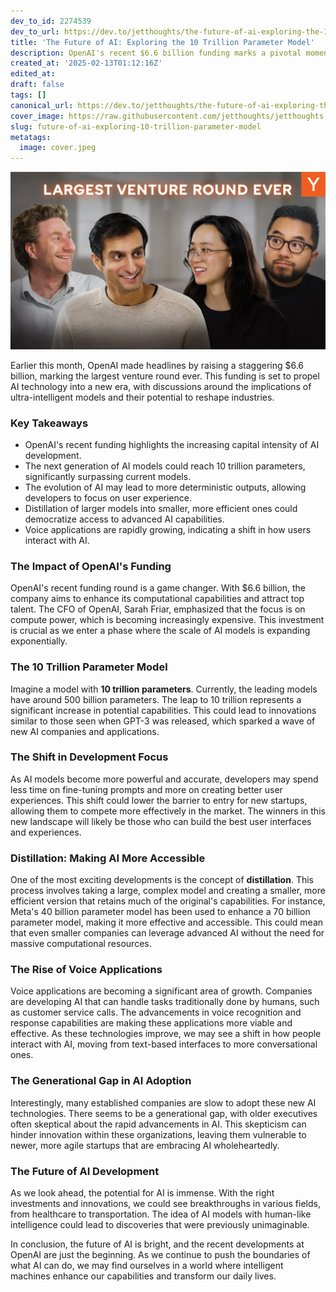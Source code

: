 ```yaml
---
dev_to_id: 2274539
dev_to_url: https://dev.to/jetthoughts/the-future-of-ai-exploring-the-10-trillion-parameter-model-4ihn
title: 'The Future of AI: Exploring the 10 Trillion Parameter Model'
description: OpenAI's recent $6.6 billion funding marks a pivotal moment in AI development. This article explores the implications of 10 trillion parameter models, the rise of voice applications, and the future of AI technology.
created_at: '2025-02-13T01:12:16Z'
edited_at:
draft: false
tags: []
canonical_url: https://dev.to/jetthoughts/the-future-of-ai-exploring-the-10-trillion-parameter-model-4ihn
cover_image: https://raw.githubusercontent.com/jetthoughts/jetthoughts.github.io/master/content/blog/future-of-ai-exploring-10-trillion-parameter-model/cover.jpeg
slug: future-of-ai-exploring-10-trillion-parameter-model
metatags:
  image: cover.jpeg
---
```

[![The Future of AI: Exploring the 10 Trillion Parameter Model](file_0.webp)](https://www.youtube.com/watch?v=lbJilIQhHko)

Earlier this month, OpenAI made headlines by raising a staggering $6.6 billion, marking the largest venture round ever. This funding is set to propel AI technology into a new era, with discussions around the implications of ultra-intelligent models and their potential to reshape industries.

### Key Takeaways

*   OpenAI's recent funding highlights the increasing capital intensity of AI development.
*   The next generation of AI models could reach 10 trillion parameters, significantly surpassing current models.
*   The evolution of AI may lead to more deterministic outputs, allowing developers to focus on user experience.
*   Distillation of larger models into smaller, more efficient ones could democratize access to advanced AI capabilities.
*   Voice applications are rapidly growing, indicating a shift in how users interact with AI.

### The Impact of OpenAI's Funding

OpenAI's recent funding round is a game changer. With $6.6 billion, the company aims to enhance its computational capabilities and attract top talent. The CFO of OpenAI, Sarah Friar, emphasized that the focus is on compute power, which is becoming increasingly expensive. This investment is crucial as we enter a phase where the scale of AI models is expanding exponentially.

### The 10 Trillion Parameter Model

Imagine a model with **10 trillion parameters**. Currently, the leading models have around 500 billion parameters. The leap to 10 trillion represents a significant increase in potential capabilities. This could lead to innovations similar to those seen when GPT-3 was released, which sparked a wave of new AI companies and applications.

### The Shift in Development Focus

As AI models become more powerful and accurate, developers may spend less time on fine-tuning prompts and more on creating better user experiences. This shift could lower the barrier to entry for new startups, allowing them to compete more effectively in the market. The winners in this new landscape will likely be those who can build the best user interfaces and experiences.

### Distillation: Making AI More Accessible

One of the most exciting developments is the concept of **distillation**. This process involves taking a large, complex model and creating a smaller, more efficient version that retains much of the original's capabilities. For instance, Meta's 40 billion parameter model has been used to enhance a 70 billion parameter model, making it more effective and accessible. This could mean that even smaller companies can leverage advanced AI without the need for massive computational resources.

### The Rise of Voice Applications

Voice applications are becoming a significant area of growth. Companies are developing AI that can handle tasks traditionally done by humans, such as customer service calls. The advancements in voice recognition and response capabilities are making these applications more viable and effective. As these technologies improve, we may see a shift in how people interact with AI, moving from text-based interfaces to more conversational ones.

### The Generational Gap in AI Adoption

Interestingly, many established companies are slow to adopt these new AI technologies. There seems to be a generational gap, with older executives often skeptical about the rapid advancements in AI. This skepticism can hinder innovation within these organizations, leaving them vulnerable to newer, more agile startups that are embracing AI wholeheartedly.

### The Future of AI Development

As we look ahead, the potential for AI is immense. With the right investments and innovations, we could see breakthroughs in various fields, from healthcare to transportation. The idea of AI models with human-like intelligence could lead to discoveries that were previously unimaginable.

In conclusion, the future of AI is bright, and the recent developments at OpenAI are just the beginning. As we continue to push the boundaries of what AI can do, we may find ourselves in a world where intelligent machines enhance our capabilities and transform our daily lives.